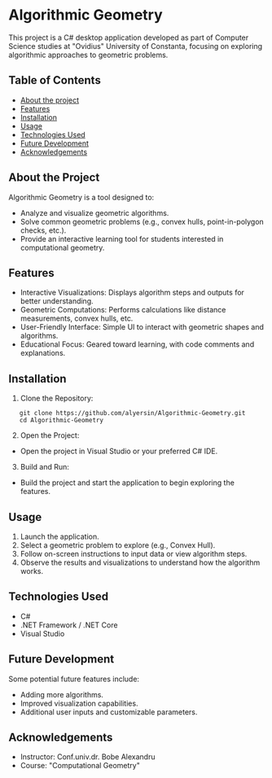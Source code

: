 # Algorithmic Geometry

This project is a C# desktop application developed as part of Computer Science studies at "Ovidius" University of Constanta, focusing on exploring algorithmic approaches to geometric problems.

## Table of Contents

- [About the project](#About-the-Project)  
- [Features](#Features)  
- [Installation](#Installation)  
- [Usage](#Usage)  
- [Technologies Used](#Technologies-Used)  
- [Future Development](#Future-Development)  
- [Acknowledgements](#Acknowledgements)  

## About the Project  
Algorithmic Geometry is a tool designed to:

- Analyze and visualize geometric algorithms.  
- Solve common geometric problems (e.g., convex hulls, point-in-polygon checks, etc.).  
- Provide an interactive learning tool for students interested in computational geometry.  

## Features
- Interactive Visualizations: Displays algorithm steps and outputs for better understanding.  
- Geometric Computations: Performs calculations like distance measurements, convex hulls, etc.  
- User-Friendly Interface: Simple UI to interact with geometric shapes and algorithms.  
- Educational Focus: Geared toward learning, with code comments and explanations.

## Installation  
1. Clone the Repository:
```
   git clone https://github.com/alyersin/Algorithmic-Geometry.git
   cd Algorithmic-Geometry
```
2. Open the Project:

- Open the project in Visual Studio or your preferred C# IDE.  

3. Build and Run:

- Build the project and start the application to begin exploring the features.  

## Usage  
1. Launch the application.
2. Select a geometric problem to explore (e.g., Convex Hull).
3. Follow on-screen instructions to input data or view algorithm steps.
4. Observe the results and visualizations to understand how the algorithm works.  

## Technologies Used
- C#
- .NET Framework / .NET Core
- Visual Studio

## Future Development  
Some potential future features include:  
- Adding more algorithms.
- Improved visualization capabilities.
- Additional user inputs and customizable parameters.

## Acknowledgements  
- Instructor: Conf.univ.dr. Bobe Alexandru   
- Course: "Computational Geometry" 
